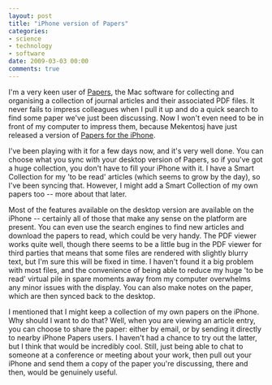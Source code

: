 ```yaml
---
layout: post
title: "iPhone version of Papers"
categories:
- science
- technology
- software
date: 2009-03-03 00:00
comments: true
---
```


<p>I'm a very keen user of <a href="http://www.rousette.org.uk/blog/archives/papers/">Papers</a>, the Mac software for collecting and organising a collection of journal articles and their associated PDF files. It never fails to impress colleagues when I pull it up and do a quick search to find some paper we've just been discussing. Now I won't even need to be in front of my computer to impress them, because Mekentosj have just released a version of <a href="http://mekentosj.com/papers/iphone/">Papers for the iPhone</a>.</p>

<p>I've been playing with it for a few days now, and it's very well done. You can choose what you sync with your desktop version of Papers, so if you've got a huge collection, you don't have to fill your iPhone with it. I have a Smart Collection for my 'to be read' articles (which seems to grow by the day), so I've been syncing that. However, I might add a Smart Collection of my own papers too -- more about that later.</p>

<p>Most of the features available on the desktop version are available on the iPhone -- certainly all of those that make any sense on the platform are present. You can even use the search engines to find new articles and download the papers to read, which could be very handy. The PDF viewer works quite well, though there seems to be a little bug in the PDF viewer for third parties that means that some files are rendered with slightly blurry text, but I'm sure this will be fixed in time. I haven't found it a big problem with most files, and the convenience of being able to reduce my huge 'to be read' virtual pile in spare moments away from my computer overwhelms any minor issues with the display. You can also make notes on the paper, which are then synced back to the desktop.</p>

<p>I mentioned that I might keep a collection of my own papers on the iPhone. Why should I want to do that? Well, when you are viewing an article entry, you can choose to share the paper: either by email, or by sending it directly to nearby iPhone Papers users. I haven't had a chance to try out the latter, but I think that would be incredibly cool. Still, just being able to chat to someone at a conference or meeting about your work, then pull out your iPhone and send them a copy of the paper you're discussing, there and then, would be genuinely useful.</p>



